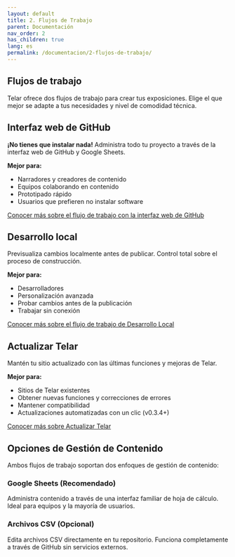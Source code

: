 ```yaml
---
layout: default
title: 2. Flujos de Trabajo
parent: Documentación
nav_order: 2
has_children: true
lang: es
permalink: /documentacion/2-flujos-de-trabajo/
---
```


## Flujos de trabajo

Telar ofrece dos flujos de trabajo para crear tus exposiciones. Elige el que mejor se adapte a tus necesidades y nivel de comodidad técnica.

## Interfaz web de GitHub

**¡No tienes que instalar nada!** Administra todo tu proyecto a través de la interfaz web de GitHub y Google Sheets.

**Mejor para:**
- Narradores y creadores de contenido
- Equipos colaborando en contenido
- Prototipado rápido
- Usuarios que prefieren no instalar software

[Conocer más sobre el flujo de trabajo con la interfaz web de GitHub](/documentacion/2-flujos-de-trabajo/1-interfaz-web/)

## Desarrollo local

Previsualiza cambios localmente antes de publicar. Control total sobre el proceso de construcción.

**Mejor para:**
- Desarrolladores
- Personalización avanzada
- Probar cambios antes de la publicación
- Trabajar sin conexión

[Conocer más sobre el flujo de trabajo de Desarrollo Local](/documentacion/2-flujos-de-trabajo/2-desarrollo-local/)

## Actualizar Telar

Mantén tu sitio actualizado con las últimas funciones y mejoras de Telar.

**Mejor para:**
- Sitios de Telar existentes
- Obtener nuevas funciones y correcciones de errores
- Mantener compatibilidad
- Actualizaciones automatizadas con un clic (v0.3.4+)

[Conocer más sobre Actualizar Telar](/documentacion/2-flujos-de-trabajo/3-actualizar/)

## Opciones de Gestión de Contenido

Ambos flujos de trabajo soportan dos enfoques de gestión de contenido:

### Google Sheets (Recomendado)
Administra contenido a través de una interfaz familiar de hoja de cálculo. Ideal para equipos y la mayoría de usuarios.

### Archivos CSV (Opcional)
Edita archivos CSV directamente en tu repositorio. Funciona completamente a través de GitHub sin servicios externos.
